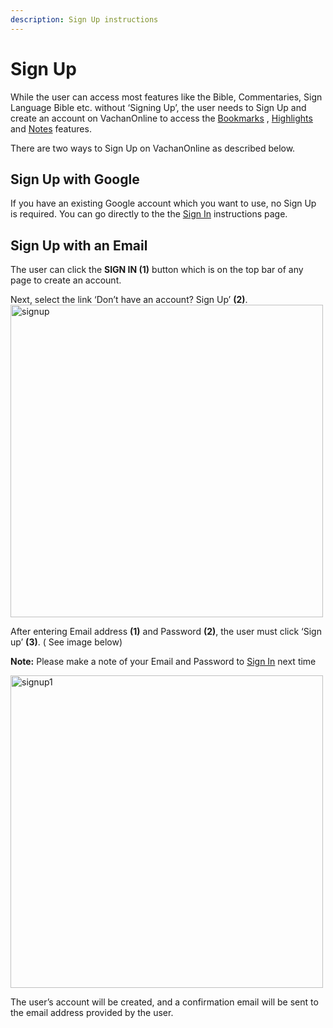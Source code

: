 ```yaml
---
description: Sign Up instructions
---
```


# Sign Up

While the user can access most features like the Bible, Commentaries, Sign Language Bible etc. without ‘Signing Up’, the user needs to Sign Up and create an account on VachanOnline to access the [Bookmarks](./bookmarks) , [Highlights](./highlights) and [Notes](./notes) features.

There are two ways to Sign Up on VachanOnline as described below.

## Sign Up with Google

If you have an existing Google account which you want to use, no Sign Up is required. You can go directly to the the [Sign In](./signIn#sign-in-with-google) instructions page.

## Sign Up with an Email

The user can click the **SIGN IN (1)** button which is on the top bar of any page to create an account.

Next, select the link ‘Don’t have an account? Sign Up’ **(2)**.
<img src="/img/assets/signup.png"  width="500px" alt="signup" className="img-border"/>

After entering Email address **(1)** and Password **(2)**, the user must click ‘Sign up’ **(3)**. ( See image below)

**Note:** Please make a note of your Email and Password to [Sign In](./signIn) next time

   <img src="/img/assets/signup1.png"  width="500px" alt="signup1" className="img-border"/>

The user’s account will be created, and a confirmation email will be sent to the email address provided by the user.
